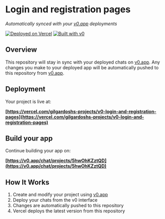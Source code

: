 # Login and registration pages

_Automatically synced with your [v0.app](https://v0.app) deployments_

[![Deployed on Vercel](https://img.shields.io/badge/Deployed%20on-Vercel-black?style=for-the-badge&logo=vercel)](https://vercel.com/gilgardoshs-projects/v0-login-and-registration-pages)
[![Built with v0](https://img.shields.io/badge/Built%20with-v0.app-black?style=for-the-badge)](https://v0.app/chat/projects/5hwOhKZztQD)

## Overview

This repository will stay in sync with your deployed chats on [v0.app](https://v0.app).
Any changes you make to your deployed app will be automatically pushed to this repository from [v0.app](https://v0.app).

## Deployment

Your project is live at:

**[https://vercel.com/gilgardoshs-projects/v0-login-and-registration-pages](https://vercel.com/gilgardoshs-projects/v0-login-and-registration-pages)**

## Build your app

Continue building your app on:

**[https://v0.app/chat/projects/5hwOhKZztQD](https://v0.app/chat/projects/5hwOhKZztQD)**

## How It Works

1. Create and modify your project using [v0.app](https://v0.app)
2. Deploy your chats from the v0 interface
3. Changes are automatically pushed to this repository
4. Vercel deploys the latest version from this repository
